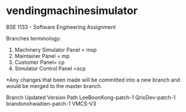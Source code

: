 # vendingmachinesimulator
BSE 1133 - Software Engineering Assignment

Branches terminology:
1. Machinery Simulator Panel = msp
2. Maintainer Panel = mp
3. Customer Panel= cp
4. Simulator Control Panel =scp

*Any changes that been made will be committed into a new branch and would be merged to the master branch.

Branch Updated Version Path
LeeBoonKong-patch-1
QrioDev-patch-1
brandonohwaitien-patch-1
VMCS-V3
